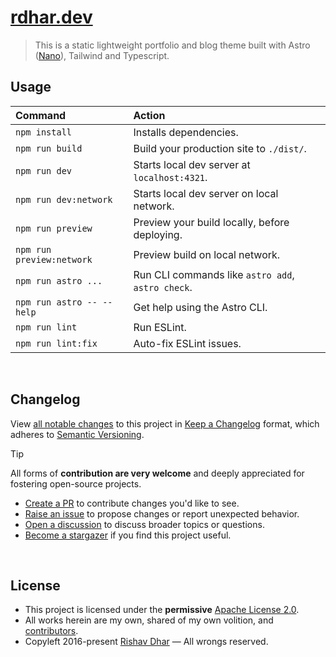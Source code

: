 # [rdhar.dev](https://www.rdhar.dev/)

> This is a static lightweight portfolio and blog theme built with Astro ([Nano](https://github.com/markhorn-dev/astro-nano/)), Tailwind and Typescript.

## Usage

| Command                   | Action                                            |
| :------------------------ | :------------------------------------------------ |
| `npm install`             | Installs dependencies.                            |
| `npm run build`           | Build your production site to `./dist/`.          |
| `npm run dev`             | Starts local dev server at `localhost:4321`.      |
| `npm run dev:network`     | Starts local dev server on local network.         |
| `npm run preview`         | Preview your build locally, before deploying.     |
| `npm run preview:network` | Preview build on local network.                   |
| `npm run astro ...`       | Run CLI commands like `astro add`, `astro check`. |
| `npm run astro -- --help` | Get help using the Astro CLI.                     |
| `npm run lint`            | Run ESLint.                                       |
| `npm run lint:fix`        | Auto-fix ESLint issues.                           |

</br>

## Changelog

View [all notable changes](https://github.com/rdhar/rdhar.dev/releases "Releases.") to this project in [Keep a Changelog](https://keepachangelog.com "Keep a Changelog.") format, which adheres to [Semantic Versioning](https://semver.org "Semantic Versioning.").

> [!TIP]
>
> All forms of **contribution are very welcome** and deeply appreciated for fostering open-source projects.
>
> - [Create a PR](https://github.com/rdhar/rdhar.dev/pulls "Create a pull request.") to contribute changes you'd like to see.
> - [Raise an issue](https://github.com/rdhar/rdhar.dev/issues "Raise an issue.") to propose changes or report unexpected behavior.
> - [Open a discussion](https://github.com/rdhar/rdhar.dev/discussions "Open a discussion.") to discuss broader topics or questions.
> - [Become a stargazer](https://github.com/rdhar/rdhar.dev/stargazers "Become a stargazer.") if you find this project useful.

</br>

## License

- This project is licensed under the **permissive** [Apache License 2.0](LICENSE "Apache License 2.0.").
- All works herein are my own, shared of my own volition, and [contributors](https://github.com/rdhar/rdhar.dev/graphs/contributors "Contributors.").
- Copyleft 2016-present [Rishav Dhar](https://github.com/rdhar/ "Rishav Dhar's profile.") — All wrongs reserved.

